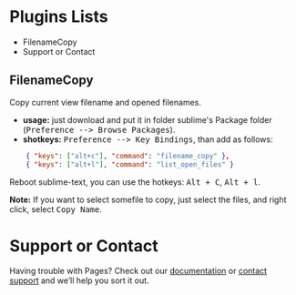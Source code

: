 # Plugins Lists

<!-- MarkdownTOC -->

- FilenameCopy
- Support or Contact

<!-- /MarkdownTOC -->


## FilenameCopy

Copy current view filename and opened filenames.

- **usage:** just download and put it in folder sublime's Package folder (<kbd>Preference --> Browse Packages</kbd>).
- **shotkeys:** <kbd>Preference --> Key Bindings</kbd>, than add as follows:

```json
	{ "keys": ["alt+c"], "command": "filename_copy" },
	{ "keys": ["alt+l"], "command": "list_open_files" }
```
  Reboot sublime-text, you can use the hotkeys: <kbd>Alt + C</kbd>, <kbd>Alt + l</kbd>.

**Note:** If you want to select somefile to copy, just select the files, and right click, select <kbd>Copy Name</kbd>.




# Support or Contact

Having trouble with Pages? Check out our [documentation](https://help.github.com/categories/github-pages-basics/) or [contact support](https://github.com/contact) and we’ll help you sort it out.
